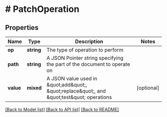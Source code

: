 # # PatchOperation

## Properties

Name | Type | Description | Notes
------------ | ------------- | ------------- | -------------
**op** | **string** | The type of operation to perform |
**path** | **string** | A JSON Pointer string specifying the part of the document to operate on |
**value** | **mixed** | A JSON value used in \&quot;add\&quot;, \&quot;replace\&quot;, and \&quot;test\&quot; operations | [optional]

[[Back to Model list]](../../README.md#models) [[Back to API list]](../../README.md#endpoints) [[Back to README]](../../README.md)
